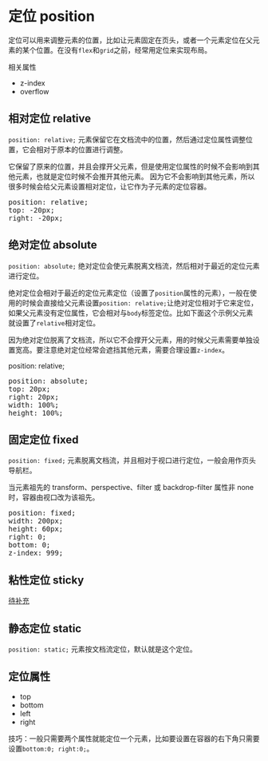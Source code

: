 # 定位 position

定位可以用来调整元素的位置，比如让元素固定在页头，或者一个元素定位在父元素的某个位置。在没有`flex`和`grid`之前，经常用定位来实现布局。

相关属性
- z-index
- overflow


## 相对定位 relative

`position: relative;` 元素保留它在文档流中的位置，然后通过定位属性调整位置，它会相对于原本的位置进行调整。

它保留了原来的位置，并且会撑开父元素，但是使用定位属性的时候不会影响到其他元素，也就是定位时候不会推开其他元素。
因为它不会影响到其他元素，所以很多时候会给父元素设置相对定位，让它作为子元素的定位容器。

<div :class="$style.container">
    <div :class="$style.relative">
<pre>
position: relative;
top: -20px;
right: -20px;
</pre>
    </div>
</div>



## 绝对定位 absolute

`position: absolute;` 绝对定位会使元素脱离文档流，然后相对于最近的定位元素进行定位。

绝对定位会相对于最近的定位元素定位（设置了`position`属性的元素），一般在使用的时候会直接给父元素设置`position: relative;`让绝对定位相对于它来定位，
如果父元素没有定位属性，它会相对与`body`标签定位。比如下面这个示例父元素就设置了`relative`相对定位。

因为绝对定位脱离了文档流，所以它不会撑开父元素，用的时候父元素需要单独设置宽高。要注意绝对定位经常会遮挡其他元素，需要合理设置`z-index`。

<div :class="[$style.container, $style.absoluteContainer]">
    position: relative;
    <div :class="$style.absolute">
<pre>
position: absolute;
top: 20px;
right: 20px;
width: 100%;
height: 100%;
</pre>
    </div>
</div>



## 固定定位 fixed


`position: fixed;` 元素脱离文档流，并且相对于视口进行定位，一般会用作页头导航栏。

当元素祖先的 transform、perspective、filter 或 backdrop-filter 属性非 none 时，容器由视口改为该祖先。

<div :class="[$style.container, $style.fixed]">
<pre>
position: fixed;
width: 200px;
height: 60px;
right: 0;
bottom: 0;
z-index: 999;
</pre>
</div>



## 粘性定位 sticky

[待补充](https://developer.mozilla.org/zh-CN/docs/Web/CSS/position)


## 静态定位 static

`position: static;` 元素按文档流定位，默认就是这个定位。



## 定位属性

- top
- bottom
- left
- right

技巧：一般只需要两个属性就能定位一个元素，比如要设置在容器的右下角只需要设置`bottom:0; right:0;`。


<style module>
.container {
    border: 2px solid pink;
    width: min-content;
}
.relative {
    position: relative;
    width: 200px;
    height: 100px;
    top: -20px;
    right: -20px;
    background-color: palegoldenrod;
}

.absoluteContainer {
    position: relative;
    width: 200px;
    height: 100px;
}
.absolute {
    position: absolute;
    top: 20px;
    right: 20px;
    width: 100%;
    height: 100%;
    background-color: palegoldenrod;
}

.fixed {
    position: fixed;
    width: 200px;
    height: 180px;
    right: 0;
    bottom: 0;
    z-index: 999;
}
</style>

